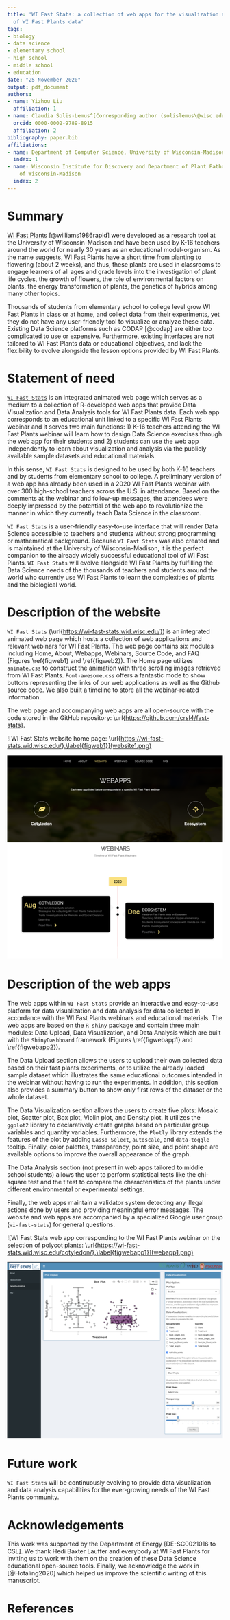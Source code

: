 ```yaml
---
title: 'WI Fast Stats: a collection of web apps for the visualization and analysis
  of WI Fast Plants data'
tags:
- biology
- data science
- elementary school
- high school
- middle school
- education
date: "25 November 2020"
output: pdf_document
authors:
- name: Yizhou Liu
  affiliation: 1
- name: Claudia Solis-Lemus^[Corresponding author (solislemus\@wisc.edu)]
  orcid: 0000-0002-9789-8915
  affiliation: 2
bibliography: paper.bib
affiliations:
- name: Department of Computer Science, University of Wisconsin-Madison
  index: 1
- name: Wisconsin Institute for Discovery and Department of Plant Pathology, University
    of Wisconsin-Madison
  index: 2
---
```


# Summary

[WI Fast Plants](https://fastplants.org/) [@williams1986rapid] were developed as a research tool at the University of Wisconsin-Madison and have been used by K-16 teachers around the world for nearly 30 years as an educational model-organism. As the name suggests, WI Fast Plants have a short time from planting to flowering (about 2 weeks), and thus, these plants are used in classrooms to engage learners of all ages and grade levels into the investigation of plant life cycles, the growth of flowers, the role of environmental factors on plants, the energy transformation of plants, the genetics of hybrids among many other topics.

Thousands of students from elementary school to college level grow WI Fast Plants in class or at home, and collect data from their experiments, yet they do not have any user-friendly tool to visualize or analyze these data. Existing Data Science platforms such as CODAP [@codap] are either too complicated to use or expensive. Furthermore, existing interfaces are not tailored to WI Fast Plants data or educational objectives, and lack the flexibility to evolve alongside the lesson options provided by WI Fast Plants.

# Statement of need

[`WI Fast Stats`](https://wi-fast-stats.wid.wisc.edu/) is an integrated animated web page which serves as a medium to a collection of R-developed web apps that provide Data Visualization and Data Analysis tools for WI Fast Plants data. 
Each web app corresponds to an educational unit linked to a specific WI Fast Plants webinar and it serves two main functions: 1) K-16 teachers attending the WI Fast Plants webinar will learn how to design Data Science exercises through the web app for their students and 2) students can use the web app independently to learn about visualization and analysis via the publicly available sample datasets and educational materials.

In this sense, `WI Fast Stats` is designed to be used by both K-16 teachers and by
students from elementary school to college. A preliminary version of a web app has already been used in a 2020 WI Fast Plants webinar with over 300 high-school teachers across the U.S. in attendance. Based on the comments at the webinar and follow-up messages, the attendees were deeply impressed by the potential of the web app to revolutionize the manner in which they currently teach Data Science in the classroom. 

`WI Fast Stats` is a user-friendly easy-to-use interface that will render Data Science accessible to teachers and students without strong programming or mathematical background. Because `WI Fast Stats` was also created and is maintained at the University of Wisconsin-Madison, it is the perfect companion to the already widely successful educational tool of WI Fast Plants. `WI Fast Stats` will evolve alongside WI Fast Plants by fulfilling the Data Science needs of the thousands of teachers and students around the world who currently use WI Fast Plants to learn the complexities of plants and the biological world.


# Description of the website

`WI Fast Stats` (\url{https://wi-fast-stats.wid.wisc.edu/}) is an integrated animated web page which hosts a collection of web applications and relevant webinars for WI Fast Plants. The web page contains six modules including Home, About, Webapps, Webinars, Source Code, and FAQ (Figures \ref{figweb1} and \ref{figweb2}). The Home page utilizes `animate.css` to construct the animation with three scrolling images retrieved from WI Fast Plants. `Font-awesome.css` offers a fantastic mode to show buttons representing the links of our web applications as well as the Github source code. We also built a timeline to store all the webinar-related information.

The web page and accompanying web apps are all open-source with the code stored in the GitHub repository: \url{https://github.com/crsl4/fast-stats}.

![WI Fast Stats website home page: \url{https://wi-fast-stats.wid.wisc.edu/}.\label{figweb1}](website1.png)

![WI Fast Stats website comprises different web apps each corresponding to a given WI Fast Plants webinar.\label{figweb2}](website2.png)

# Description of the web apps

The web apps within `WI Fast Stats` provide an interactive and easy-to-use platform for data visualization and data analysis for data collected in accordance with the WI Fast Plants webinars and educational materials.
The web apps are based on the `R shiny` package and contain three main modules: Data Upload, Data Visualization, and Data Analysis which are built with the `ShinyDashboard` framework (Figures \ref{figwebapp1} and \ref{figwebapp2}). 

The Data Upload section allows the users to upload their own collected data based on their fast plants experiments, or to utilize the already loaded sample dataset which illustrates the same educational outcomes intended in the webinar without having to run the experiments.
In addition, this section also provides a summary button to show only first rows of the dataset or the whole dataset.

The Data Visualization section allows the users to create five plots: Mosaic plot, Scatter plot, Box plot, Violin plot, and Density plot. It utilizes the `ggplot2` library to declaratively create graphs based on particular group variables and quantity variables. Furthermore, the `Plotly` library extends the features of the plot by adding `Lasso Select`, `autoscale`, and `data-toggle` tooltip. Finally, color palettes, transparency, point size, and point shape are available options to improve the overall appearance of the graph. 

The Data Analysis section (not present in web apps tailored to middle school students) allows the user to perform statistical tests like the chi-square test and the t test to compare the characteristics of the plants under different environmental or experimental settings.

Finally, the web apps maintain a validator system detecting any illegal actions done by users and providing meaningful error messages. The website and web apps are accompanied by a specialized Google user group (`wi-fast-stats`) for general questions.


![WI Fast Stats web app corresponding to the WI Fast Plants webinar on the selection of polycot plants: \url{https://wi-fast-stats.wid.wisc.edu/cotyledon/}.\label{figwebapp1}](webapp1.png)

![WI Fast Stats web app corresponding to the WI Fast Plants webinar on the effect of the ecosystem on the plants.: \url{https://wi-fast-stats.wid.wisc.edu/ecosystem/}. \label{figwebapp2}](webapp2.png)

# Future work

`WI Fast Stats` will be continuously evolving to provide data visualization and data analysis capabilities for the ever-growing needs of the WI Fast Plants community.

# Acknowledgements

This work was supported by the Department of Energy [DE-SC0021016 to CSL]. We thank Hedi Baxter Lauffer and everybody at WI Fast Plants for inviting us to work with them on the creation of these Data Science educational open-source tools. Finally, we acknowledge the work in [@Hotaling2020] which helped us improve the scientific writing of this manuscript.

# References